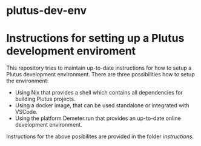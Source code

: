 # plutus-dev-env

# Instructions for setting up a Plutus development enviroment 

This repository tries to maintain up-to-date instructions for how to setup a Plutus development environment. There are three possibilities how to setup the environment: 
* Using Nix that provides a shell which contains all dependencies for building Plutus projects.
* Using a docker image, that can be used standalone or integrated with VSCode. 
* Using the platform Demeter.run that provides an up-to-date online development environment. 

Instructions for the above posibilites are provided in the folder *instructions*. 

